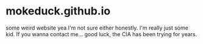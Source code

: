 # mokeduck.github.io
some weird website
yea I'm not sure either honestly. I'm really just some kid. If you wanna contact me... good luck, the CIA has been trying for years.
